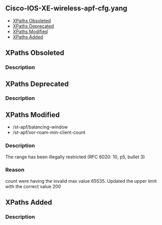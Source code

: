 ## Cisco-IOS-XE-wireless-apf-cfg.yang


- [XPaths Obsoleted](#xpaths-obsoleted)
- [XPaths Deprecated](#xpaths-deprecated)
- [XPaths Modified](#xpaths-modified)
- [XPaths Added](#xpaths-added)

## XPaths Obsoleted

### Description

## XPaths Deprecated

### Description

## XPaths Modified

- /st-apf/balancing-window
- /st-apf/xor-roam-min-client-count

### Description

The range has been illegally restricted (RFC 6020: 10, p5, bullet 3)

### Reason

count were having the invalid max value 65535. Updated the upper limit with the correct value 200

## XPaths Added

### Description
